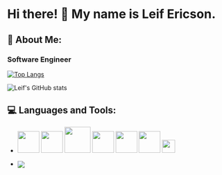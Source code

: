 # Hi there! 👋 My name is Leif Ericson.

<!--
**TheEyePatch/TheEyePatch** is a ✨ _special_ ✨ repository because its `README.md` (this file) appears on your GitHub profile.
-->

## :adult: About Me:
### Software Engineer

[![Top Langs](https://github-readme-stats.vercel.app/api/top-langs/?username=TheEyePatch&layout=compact)](https://github.com/anuraghazra/github-readme-stats)

![Leif's GitHub stats](https://github-readme-stats.vercel.app/api?username=TheEyePatch&show_icons=true&theme=highcontrast)
## :computer: Languages and Tools:

- <img src = "https://cdn.pixabay.com/photo/2015/04/23/17/41/javascript-736400_960_720.png" height = 'auto' width = '50px'> <img src = "https://upload.wikimedia.org/wikipedia/commons/thumb/7/73/Ruby_logo.svg/1024px-Ruby_logo.svg.png" height = 'auto' width = '50px'> <img src = "https://upload.wikimedia.org/wikipedia/commons/thumb/6/62/Ruby_On_Rails_Logo.svg/1200px-Ruby_On_Rails_Logo.svg.png" height = 'auto' width = '60px'>
<img src = "https://upload.wikimedia.org/wikipedia/commons/thumb/a/a7/React-icon.svg/1280px-React-icon.svg.png" height = 'auto' width = '50px'> <img src= "https://user-images.githubusercontent.com/76772310/181863908-bab8ac25-c5a6-4127-bf96-d34eaad306f0.png" width="50" > <img src='https://user-images.githubusercontent.com/76772310/181864184-18f6f296-b985-4af3-87ca-777e7c432fdf.png' width='50' > <img src = 'https://git-scm.com/images/logos/downloads/Git-Icon-1788C.png' width = '30px'>

- <p><img align="center" src="https://github-readme-streak-stats.herokuapp.com/?user=theeyepatch"" /></p>

